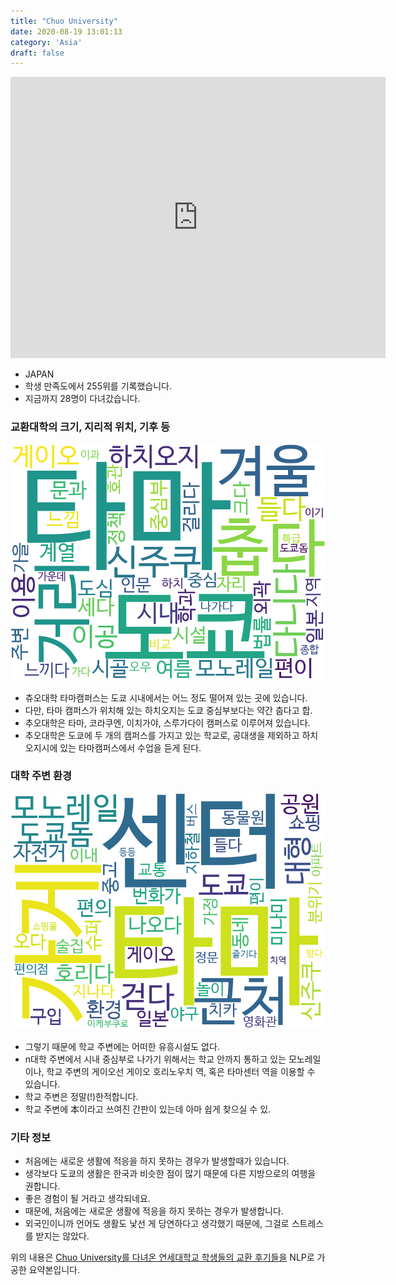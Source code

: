 ```yaml
---
title: "Chuo University"
date: 2020-08-19 13:01:13
category: 'Asia'
draft: false
---
```


<iframe
width="600"
height="450"
frameborder="0" style="border:0"
src="https://www.google.com/maps/embed/v1/place?key=AIzaSyC9e1AME-pVmWC4hBpFdu5S4dKzyepa3HQ&q=Chuo+University&center=35.6402,139.404&zoom=14" allowfullscreen>
</iframe>

* JAPAN
* 학생 만족도에서 255위를 기록했습니다.
* 지금까지 28명이 다녀갔습니다. 

### 교환대학의 크기, 지리적 위치, 기후 등

![gen_info-WordCloud](../univ_wordclouds_okt/gen_info/JP000004_gen_info_okt.png)

* 츄오대학 타마캠퍼스는 도쿄 시내에서는 어느 정도 떨어져 있는 곳에 있습니다.
* 다만, 타마 캠퍼스가 위치해 있는 하치오지는 도쿄 중심부보다는 약간 춥다고 합.
* 추오대학은 타마, 코라쿠엔, 이치가야, 스루가다이 캠퍼스로 이루어져 있습니다.
* 추오대학은 도쿄에 두 개의 캠퍼스를 가지고 있는 학교로, 공대생을 제외하고 하치오지시에 있는 타마캠퍼스에서 수업을 듣게 된다.


### 대학 주변 환경

![env_info-WordCloud](../univ_wordclouds_okt/env_info/JP000004_env_info_okt.png)

* 그렇기 때문에 학교 주변에는 어떠한 유흥시설도 없다.
* n대학 주변에서 시내 중심부로 나가기 위해서는 학교 안까지 통하고 있는 모노레일이나, 학교 주변의 게이오선 게이오 호리노우치 역, 혹은 타마센터 역을 이용할 수 있습니다.
* 학교 주변은 정말(!)한적합니다.
* 학교 주변에 本이라고 쓰여진 간판이 있는데 아마 쉽게 찾으실 수 있.


### 기타 정보

* 처음에는 새로운 생활에 적응을 하지 못하는 경우가 발생할때가 있습니다.
* 생각보다 도쿄의 생활은 한국과 비슷한 점이 많기 때문에 다른 지방으로의 여행을 권합니다.
* 좋은 경험이 될 거라고 생각되네요.
* 때문에, 처음에는 새로운 생활에 적응을 하지 못하는 경우가 발생합니다.
* 외국인이니까 언어도 생활도 낯선 게 당연하다고 생각했기 때문에, 그걸로 스트레스를 받지는 않았다.


위의 내용은 [Chuo University를 다녀온 연세대학교 학생들의 교환 후기들을](http://oia.yonsei.ac.kr/partner/expReport.asp?ucode=JP000004&bgbn=A) NLP로 가공한 요약본입니다. 
